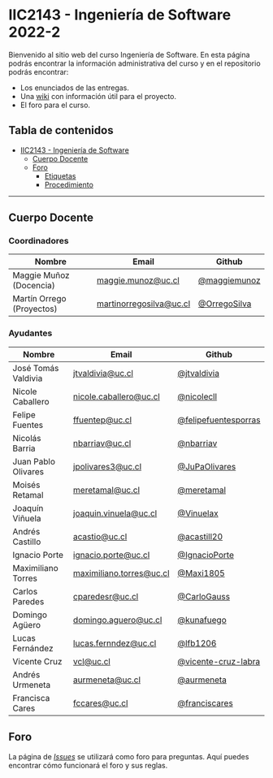 # IIC2143 - Ingeniería de Software 2022-2

Bienvenido al sitio web del curso Ingeniería de Software. En esta página podrás encontrar la información administrativa del curso y en el repositorio podrás encontrar:
* Los enunciados de las entregas.
* Una [wiki](https://github.com/iic2143/syllabus/wiki) con información útil para el proyecto.
* El foro para el curso.

## Tabla de contenidos

- [IIC2143 - Ingeniería de Software](#iic2143---ingeniería-de-software.2022-2)
  - [Cuerpo Docente](#cuerpo-docente)
  - [Foro](#foro)
    - [Etiquetas](#etiquetas)
    - [Procedimiento](#procedimiento)

---

## Cuerpo Docente

### Coordinadores

| Nombre                     | Email                   | Github                                         |
|----------------------------|-------------------------|------------------------------------------------|
| Maggie Muñoz (Docencia)    | maggie.munoz@uc.cl      | [@maggiemunoz](https://github.com/maggiemunoz) |
| Martín Orrego (Proyectos)  | martinorregosilva@uc.cl | [@OrregoSilva](https://github.com/OrregoSilva) |

### Ayudantes

| Nombre                     | Email                    | Github                                                         |
|----------------------------|--------------------------|----------------------------------------------------------------|
| José Tomás Valdivia        | jtvaldivia@uc.cl         | [@jtvaldivia](https://github.com/jtvaldivia)                   |
| Nicole Caballero           | nicole.caballero@uc.cl   | [@nicolecll](https://github.com/nicolecll)                     |
| Felipe Fuentes             | ffuentep@uc.cl           | [@felipefuentesporras](https://github.com/felipefuentesporras) |
| Nicolás Barria             | nbarriav@uc.cl           | [@nbarriav](https://github.com/nbarriav)                       |
| Juan Pablo Olivares        | jpolivares3@uc.cl        | [@JuPaOlivares](https://github.com/JuPaOlivares)               |
| Moisés Retamal             | meretamal@uc.cl          | [@meretamal](https://github.com/meretamal)                     |
| Joaquín Viñuela            | joaquin.vinuela@uc.cl    | [@Vinuelax](https://github.com/Vinuelax)                       |
| Andrés Castillo            | acastio@uc.cl            | [@acastill20](https://github.com/acastill20)                   |
| Ignacio Porte              | ignacio.porte@uc.cl      | [@IgnacioPorte](https://github.com/IgnacioPorte)               |
| Maximiliano Torres         | maximiliano.torres@uc.cl | [@Maxi1805](https://github.com/Maxi1805)                       |
| Carlos Paredes             | cparedesr@uc.cl          | [@CarloGauss](https://github.com/CarloGauss)                   |
| Domingo Agüero             | domingo.aguero@uc.cl     | [@kunafuego](https://github.com/kunafuego)                     |
| Lucas Fernández            | lucas.fernndez@uc.cl     | [@lfb1206](https://github.com/lfb1206)                         |
| Vicente Cruz               | vcl@uc.cl                | [@vicente-cruz-labra](https://github.com/vicente-cruz-labra)   |
| Andrés Urmeneta            | aurmeneta@uc.cl          | [@aurmeneta](https://github.com/aurmeneta)                     |
| Francisca Cares            | fccares@uc.cl            | [@franciscares](https://github.com/franciscares)               |

## Foro

La página de [_Issues_](https://github.com/iic2143/syllabus/issues) se utilizará como foro para preguntas. Aquí puedes encontrar cómo funcionará el foro y sus reglas.